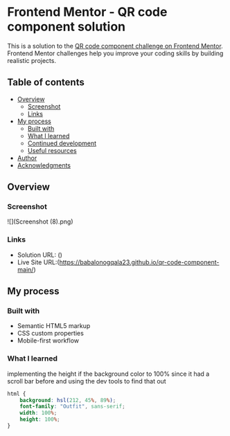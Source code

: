 # Frontend Mentor - QR code component solution

This is a solution to the [QR code component challenge on Frontend Mentor](https://www.frontendmentor.io/challenges/qr-code-component-iux_sIO_H). Frontend Mentor challenges help you improve your coding skills by building realistic projects. 

## Table of contents

- [Overview](#overview)
  - [Screenshot](#screenshot)
  - [Links](#links)
- [My process](#my-process)
  - [Built with](#built-with)
  - [What I learned](#what-i-learned)
  - [Continued development](#continued-development)
  - [Useful resources](#useful-resources)
- [Author](#author)
- [Acknowledgments](#acknowledgments)



## Overview

### Screenshot

![](Screenshot (8).png)


### Links

- Solution URL: ()
- Live Site URL:(https://babalonogqala23.github.io/qr-code-component-main/)

## My process

### Built with

- Semantic HTML5 markup
- CSS custom properties
- Mobile-first workflow


### What I learned

implementing the height if the background color to 100% since it had a scroll bar before and using the dev tools to find that out


```css
html {
    background: hsl(212, 45%, 89%);
    font-family: "Outfit", sans-serif;
    width: 100%;
    height: 100%;
}
```


